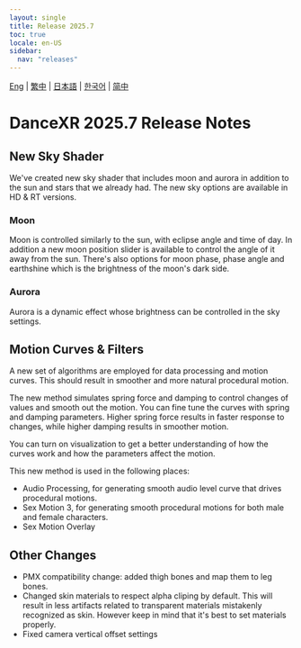 ```yaml
---
layout: single
title: Release 2025.7
toc: true
locale: en-US
sidebar:
  nav: "releases"
---
```

[Eng](/dancexr/releases/2025.7) | [繁中](/tw/dancexr/releases/2025.7) | [日本語](/jp/dancexr/releases/2025.7) | [한국어](/kr/dancexr/releases/2025.7) | [简中](/zh/dancexr/releases/2025.7)

# DanceXR 2025.7 Release Notes

## New Sky Shader
We've created new sky shader that includes moon and aurora in addition to the sun and stars that we already had. The new sky options are available in HD & RT versions. 

### Moon
Moon is controlled similarly to the sun, with eclipse angle and time of day. In addition a new moon position slider is available to control the angle of it away from the sun. There's also options for moon phase, phase angle and earthshine which is the brightness of the moon's dark side.

### Aurora
Aurora is a dynamic effect whose brightness can be controlled in the sky settings.

## Motion Curves & Filters
A new set of algorithms are employed for data processing and motion curves. This should result in smoother and more natural procedural motion.

The new method simulates spring force and damping to control changes of values and smooth out the motion. You can fine tune the curves with spring and damping parameters. Higher spring force results in faster response to changes, while higher damping results in smoother motion.

You can turn on visualization to get a better understanding of how the curves work and how the parameters affect the motion. 

This new method is used in the following places:

- Audio Processing, for generating smooth audio level curve that drives procedural motions.
- Sex Motion 3, for generating smooth procedural motions for both male and female characters.
- Sex Motion Overlay

## Other Changes
- PMX compatibility change: added thigh bones and map them to leg bones.
- Changed skin materials to respect alpha cliping by default. This will result in less artifacts related to transparent materials mistakenly recognized as skin. However keep in mind that it's best to set materials properly.
- Fixed camera vertical offset settings
